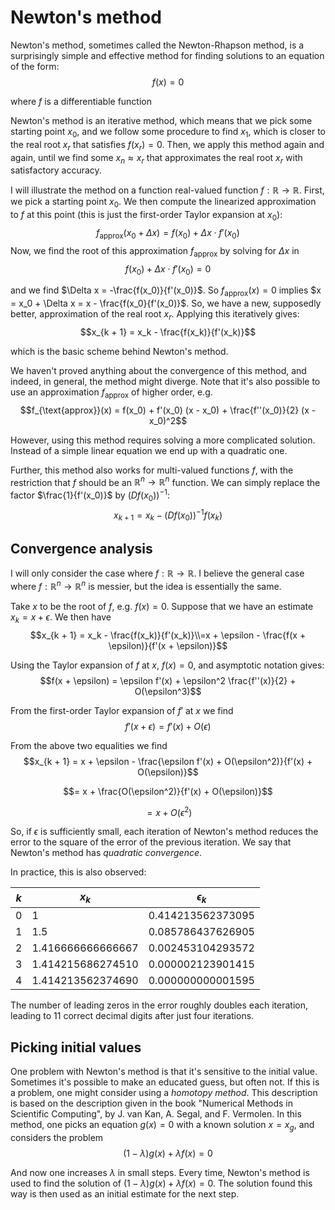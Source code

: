 ﻿# Newton's method

Newton's method, sometimes called the Newton-Rhapson method, is a surprisingly simple and effective method for finding solutions to an equation of the form:
$$f(x) = 0$$

where $f$ is a differentiable function

Newton's method is an iterative method, which means that we pick some starting point $x_0$, and we follow some procedure to find $x_1$, which is closer to the real root $x_r$ that satisfies $f(x_r) = 0$. Then, we apply this method again and again, until we find some $x_n \approx x_r$ that approximates the real root $x_r$ with satisfactory accuracy.

I will illustrate the method on a function real-valued function $f : \mathbb{R} \rightarrow \mathbb{R}$. First, we pick a starting point $x_0$. We then compute the linearized approximation to $f$ at this point (this is just the first-order Taylor expansion at $x_0$):
$$ f_{\text{approx}}(x_0 + \Delta x) = f(x_0) + \Delta x \cdot f'(x_0) $$
Now, we find the root of this approximation $f_{\text{approx}}$ by solving for $\Delta x$ in
$$ f(x_0) + \Delta x \cdot f'(x_0) = 0$$

and we find $\Delta x = -\frac{f(x_0)}{f'(x_0)}$. So $f_{\text{approx}}(x) = 0$ implies $x = x_0 + \Delta x = x - \frac{f(x_0}{f'(x_0)}$. So, we have a new, supposedly better, approximation of the real root $x_r$. Applying this iteratively gives:
$$x_{k + 1} = x_k - \frac{f(x_k)}{f'(x_k)}$$

which is the basic scheme behind Newton's method.

We haven't proved anything about the convergence of this method, and indeed, in general, the method might diverge. Note that it's also possible to use an approximation $f_{\text{approx}}$ of higher order, e.g.
$$f_{\text{approx}}(x) = f(x_0) + f'(x_0) (x - x_0) + \frac{f''(x_0)}{2} (x - x_0)^2$$

However, using this method requires solving a more complicated solution. Instead of a simple linear equation we end up with a quadratic one.

Further, this method also works for multi-valued functions $f$, with the restriction that $f$ should be an $\mathbb{R}^n \rightarrow \mathbb{R}^n$ function. We can simply replace the factor $\frac{1}{f'(x_0)}$ by $(D f(x_0))^{-1}$:
$$x_{k + 1} = x_k - (Df(x_0))^{-1}f(x_k)$$


## Convergence analysis

I will only consider the case where $f : \mathbb{R} \rightarrow \mathbb{R}$. I believe the general case where $f : \mathbb{R}^n \rightarrow \mathbb{R}^n$ is messier, but the idea is essentially the same.

Take $x$ to be the root of $f$, e.g. $f(x) = 0$. Suppose that we have an estimate $x_k = x + \epsilon$. We then have
$$x_{k + 1} = x_k - \frac{f(x_k)}{f'(x_k)}\\=x + \epsilon - \frac{f(x + \epsilon)}{f'(x + \epsilon)}$$

Using the Taylor expansion of $f$ at $x$, $f(x) = 0$, and asymptotic notation gives:
$$f(x + \epsilon) = \epsilon f'(x) + \epsilon^2 \frac{f''(x)}{2} + O(\epsilon^3)$$

From the first-order Taylor expansion of $f'$ at $x$ we find
$$ f'(x + \epsilon) = f'(x) + O(\epsilon) $$

From the above two equalities we find
$$x_{k + 1} = x + \epsilon - \frac{\epsilon f'(x) + O(\epsilon^2)}{f'(x) + O(\epsilon)}$$

$$= x + \frac{O(\epsilon^2)}{f'(x) + O(\epsilon)}$$

$$= x + O(\epsilon^2)$$

So, if $\epsilon$ is sufficiently small, each iteration of Newton's method reduces the error to the square of the error of the previous iteration. We say that Newton's method has *quadratic convergence*.

In practice, this is also observed:

| $k$ | $x_k$ | $\epsilon_k$  |
|--|--|--|
| 0 | 1 | 0.414213562373095 |
| 1 | 1.5 | 0.085786437626905 |
| 2 | 1.416666666666667 | 0.002453104293572 |
| 3 | 1.414215686274510 | 0.000002123901415 |
| 4 | 1.414213562374690 | 0.000000000001595 |

The number of leading zeros in the error roughly doubles each iteration, leading to 11 correct decimal digits after just four iterations.

## Picking initial values

One problem with Newton's method is that it's sensitive to the initial value. Sometimes it's possible to make an educated guess, but often not. If this is a problem, one might consider using a *homotopy method*. This description is based on the description given in the book "Numerical Methods in Scientific Computing", by J. van Kan, A. Segal, and F. Vermolen. In this method, one picks an equation $g(x) = 0$ with a known solution $x = x_g$, and considers the problem
$$ (1 - \lambda) g(x) + \lambda f(x) = 0$$

And now one increases $\lambda$ in small steps. Every time, Newton's method is used to find the solution of $(1 - \lambda) g(x) + \lambda f(x) = 0$. The solution found this way is then used as an initial estimate for the next step.
